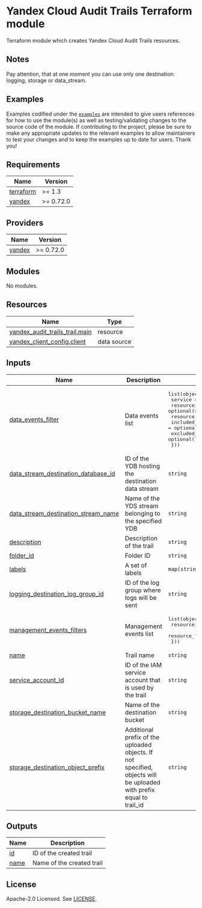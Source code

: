 # Yandex Cloud Audit Trails Terraform module

Terraform module which creates Yandex Cloud Audit Trails resources.

## Notes
Pay attention, that at one moment you can use only one destination: logging, storage or data_stream.

## Examples

Examples codified under
the [`examples`](https://github.com/terraform-yacloud-modules/terraform-yandex-module-template/tree/main/examples) are intended
to give users references for how to use the module(s) as well as testing/validating changes to the source code of the
module. If contributing to the project, please be sure to make any appropriate updates to the relevant examples to allow
maintainers to test your changes and to keep the examples up to date for users. Thank you!

<!-- BEGIN_TF_DOCS -->
## Requirements

| Name | Version |
|------|---------|
| <a name="requirement_terraform"></a> [terraform](#requirement\_terraform) | >= 1.3 |
| <a name="requirement_yandex"></a> [yandex](#requirement\_yandex) | >= 0.72.0 |

## Providers

| Name | Version |
|------|---------|
| <a name="provider_yandex"></a> [yandex](#provider\_yandex) | >= 0.72.0 |

## Modules

No modules.

## Resources

| Name | Type |
|------|------|
| [yandex_audit_trails_trail.main](https://registry.terraform.io/providers/yandex-cloud/yandex/latest/docs/resources/audit_trails_trail) | resource |
| [yandex_client_config.client](https://registry.terraform.io/providers/yandex-cloud/yandex/latest/docs/data-sources/client_config) | data source |

## Inputs

| Name | Description | Type | Default | Required |
|------|-------------|------|---------|:--------:|
| <a name="input_data_events_filter"></a> [data\_events\_filter](#input\_data\_events\_filter) | Data events list | <pre>list(object({<br/>    service         = string<br/>    resource_id     = optional(string, null)<br/>    resource_type   = string<br/>    included_events = optional(list(string), null)<br/>    excluded_events = optional(list(string), null)<br/>  }))</pre> | `[]` | no |
| <a name="input_data_stream_destination_database_id"></a> [data\_stream\_destination\_database\_id](#input\_data\_stream\_destination\_database\_id) | ID of the YDB hosting the destination data stream | `string` | `null` | no |
| <a name="input_data_stream_destination_stream_name"></a> [data\_stream\_destination\_stream\_name](#input\_data\_stream\_destination\_stream\_name) | Name of the YDS stream belonging to the specified YDB | `string` | `null` | no |
| <a name="input_description"></a> [description](#input\_description) | Description of the trail | `string` | `""` | no |
| <a name="input_folder_id"></a> [folder\_id](#input\_folder\_id) | Folder ID | `string` | `null` | no |
| <a name="input_labels"></a> [labels](#input\_labels) | A set of labels | `map(string)` | `{}` | no |
| <a name="input_logging_destination_log_group_id"></a> [logging\_destination\_log\_group\_id](#input\_logging\_destination\_log\_group\_id) | ID of the log group where logs will be sent | `string` | `null` | no |
| <a name="input_management_events_filters"></a> [management\_events\_filters](#input\_management\_events\_filters) | Management events list | <pre>list(object({<br/>    resource_id   = optional(string, null)<br/>    resource_type = string<br/>  }))</pre> | `[]` | no |
| <a name="input_name"></a> [name](#input\_name) | Trail name | `string` | n/a | yes |
| <a name="input_service_account_id"></a> [service\_account\_id](#input\_service\_account\_id) | ID of the IAM service account that is used by the trail | `string` | n/a | yes |
| <a name="input_storage_destination_bucket_name"></a> [storage\_destination\_bucket\_name](#input\_storage\_destination\_bucket\_name) | Name of the destination bucket | `string` | `null` | no |
| <a name="input_storage_destination_object_prefix"></a> [storage\_destination\_object\_prefix](#input\_storage\_destination\_object\_prefix) | Additional prefix of the uploaded objects. If not specified, objects will be uploaded with prefix equal to trail\_id | `string` | `null` | no |

## Outputs

| Name | Description |
|------|-------------|
| <a name="output_id"></a> [id](#output\_id) | ID of the created trail |
| <a name="output_name"></a> [name](#output\_name) | Name of the created trail |
<!-- END_TF_DOCS -->

## License

Apache-2.0 Licensed.
See [LICENSE](https://github.com/terraform-yacloud-modules/terraform-yandex-module-template/blob/main/LICENSE).
